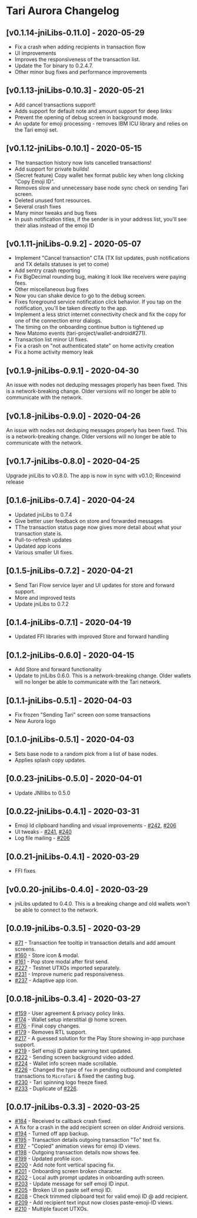 # Tari Aurora Changelog

## [v0.1.14-jniLibs-0.11.0] - 2020-05-29
* Fix a crash when adding recipients in transaction flow
* UI improvements
* Improves the responsiveness of the transaction list.
* Update the Tor binary to 0.2.4.7.
* Other minor bug fixes and performance improvements

## [v0.1.13-jniLibs-0.10.3] - 2020-05-21
* Add cancel transactions support!
* Adds support for default note and amount support for deep links
* Prevent the opening of debug screen in background mode.
* An update for emoji processing - removes IBM ICU library and relies on the Tari emoji set.

## [v0.1.12-jniLibs-0.10.1] - 2020-05-15
* The transaction history now lists cancelled transactions!
* Add support for private builds!
* (Secret feature) Copy wallet hex format public key when long clicking "Copy Emoji ID".
* Removes slow and unnecessary base node sync check on sending Tari screen.
* Deleted unused font resources.
* Several crash fixes
* Many minor tweaks and bug fixes
* In push notification titles, if the sender is in your address list, you'll see their alias instead of the emoji ID

## [v0.1.11-jniLibs-0.9.2] - 2020-05-07
* Implement "Cancel transaction" CTA (TX list updates, push notifications and TX details statuses is yet to come)
* Add sentry crash reporting
* Fix BigDecimal rounding bug, making it look like receivers were paying fees.
* Other miscellaneous bug fixes
* Now you can shake device to go to the debug screen.
* Fixes foreground service notification click behavior. If you tap on the notification, you'll be taken directly to the app.
* Implement a less strict internet connectivity check and fix the copy for one of the connection error dialogs.
* The timing on the onboarding continue button is tightened up
* New Matomo events (tari-project/wallet-android#271).
* Transaction list minor UI fixes.
* Fix a crash on "not authenticated state" on home activity creation
* Fix a home activity memory leak

## [v0.1.9-jniLibs-0.9.1] - 2020-04-30
An issue with nodes not deduping messages properly has been fixed.
This is a network-breaking change. Older versions will no longer be able to
communicate with the network.

## [v0.1.8-jniLibs-0.9.0] - 2020-04-26
An issue with nodes not deduping messages properly has been fixed.
This is a network-breaking change. Older versions will no longer be able to
communicate with the network.

## [v0.1.7-jniLibs-0.8.0] - 2020-04-25
Upgrade jniLibs to v0.8.0.
The app is now in sync with v0.1.0; Rincewind release

## [0.1.6-jniLibs-0.7.4] - 2020-04-24
- Updated jniLibs to 0.7.4
- Give better user feedback on store and forwarded messages
- TThe transaction status page now gives more detail about what your transaction state is.
- Pull-to-refresh updates
- Updated app icons
- Various smaller UI fixes.

## [0.1.5-jniLibs-0.7.2] - 2020-04-21
- Send Tari Flow service layer and UI updates for store and forward support.
- More and improved tests
- Update jniLibs to 0.7.2

## [0.1.4-jniLibs-0.7.1] - 2020-04-19
- Updated FFI libraries with improved Store and forward handling

## [0.1.2-jniLibs-0.6.0] - 2020-04-15
- Add Store and forward functionality
- Update to jniLibs 0.6.0. This is a network-breaking change. Older wallets will no longer be able to communicate with the Tari network.

## [0.1.1-jniLibs-0.5.1] - 2020-04-03
- Fix frozen "Sending Tari" screen oon some transactions
- New Aurora logo

## [0.1.0-jniLibs-0.5.1] - 2020-04-03
- Sets base node to a random pick from a list of base nodes.
- Applies splash copy updates.

## [0.0.23-jniLibs-0.5.0] - 2020-04-01
- Update JNIlibs to 0.5.0

## [0.0.22-jniLibs-0.4.1] - 2020-03-31
* Emoji Id clipboard handling and visual improvements - [#242](https://github.com/tari-project/wallet-android/issues/242), [#206](https://github.com/tari-project/wallet-android/issues/206)
* UI tweaks - [#241](https://github.com/tari-project/wallet-android/issues/241), [#240](https://github.com/tari-project/wallet-android/issues/240)
* Log file mailing - [#206](https://github.com/tari-project/wallet-android/issues/206)

## [0.0.21-jniLibs-0.4.1] - 2020-03-29
- FFI fixes

## [v0.0.20-jniLibs-0.4.0] - 2020-03-29
- jniLibs updated to 0.4.0. This is a breaking change and old wallets won't be able to connect to
  the network.

## [0.0.19-jniLibs-0.3.5] - 2020-03-29
- [#71](https://github.com/tari-project/wallet-android/issues/71) - Transaction fee tooltip in transaction details and add amount screens.
- [#160](https://github.com/tari-project/wallet-android/issues/160) - Store icon & modal.
- [#161](https://github.com/tari-project/wallet-android/issues/161) - Pop store modal after first send.
- [#227](https://github.com/tari-project/wallet-android/issues/227) - Testnet UTXOs imported separately.
- [#231](https://github.com/tari-project/wallet-android/issues/231) - Improve numeric pad responsiveness.
- [#237](https://github.com/tari-project/wallet-android/issues/237) - Adaptive app icon.

## [0.0.18-jniLibs-0.3.4] - 2020-03-27
- [#159](https://github.com/tari-project/wallet-android/issues/159) - User agreement & privacy policy links.
- [#174](https://github.com/tari-project/wallet-android/issues/174) - Wallet setup interstitial @ home screen.
- [#176](https://github.com/tari-project/wallet-android/issues/176) - Final copy changes.
- [#179](https://github.com/tari-project/wallet-android/issues/179) - Removes RTL support.
- [#217](https://github.com/tari-project/wallet-android/issues/217) - A guessed solution for the Play Store showing in-app purchase support.
- [#219](https://github.com/tari-project/wallet-android/issues/219) - Self emoji ID paste warning text updated.
- [#222](https://github.com/tari-project/wallet-android/issues/222) - Sending screen background video added.
- [#224](https://github.com/tari-project/wallet-android/issues/224) - Wallet info screen made scrollable.
- [#226](https://github.com/tari-project/wallet-android/issues/226) - Changed the type of `fee` in pending outbound and completed transactions to `MicroTari` & fixed the casting bug.
- [#230](https://github.com/tari-project/wallet-android/issues/230) - Tari spinning logo freeze fixed.
- [#233](https://github.com/tari-project/wallet-android/issues/233) - Duplicate of [#226](https://github.com/tari-project/wallet-android/issues/226).

## [0.0.17-jniLibs-0.3.3] - 2020-03-25
- [#184](https://github.com/tari-project/wallet-android/issues/184) - Received tx callback crash fixed.
- A fix for a crash in the add recipient screen on older Android versions.
- [#194](https://github.com/tari-project/wallet-android/issues/194) - Turned off app backup.
- [#195](https://github.com/tari-project/wallet-android/issues/195) - Transaction details outgoing transaction "To" text fix.
- [#197](https://github.com/tari-project/wallet-android/issues/197) - "Copied" animation views for emoji ID views.
- [#198](https://github.com/tari-project/wallet-android/issues/198) - Outgoing transaction details now shows fee.
- [#199](https://github.com/tari-project/wallet-android/issues/199) - Updated profile icon.
- [#200](https://github.com/tari-project/wallet-android/issues/200) - Add note font vertical spacing fix.
- [#201](https://github.com/tari-project/wallet-android/issues/201) - Onboarding screen broken character.
- [#202](https://github.com/tari-project/wallet-android/issues/202) - Local auth prompt updates in onboarding auth screen.
- [#203](https://github.com/tari-project/wallet-android/issues/203) - Update message for self emoji ID input.
- [#205](https://github.com/tari-project/wallet-android/issues/205) - Broken UI on paste self emoji ID.
- [#208](https://github.com/tari-project/wallet-android/issues/208) - Check trimmed clipboard text for valid emoji ID @ add recipient.
- [#209](https://github.com/tari-project/wallet-android/issues/209) - Add recipient text input now closes paste-emoji-ID views.
- [#210](https://github.com/tari-project/wallet-android/issues/210) - Multiple faucet UTXOs.
